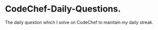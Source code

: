 # CodeChef-Daily-Questions.
The daily question which I solve on CodeChef to maintain my daily streak.
